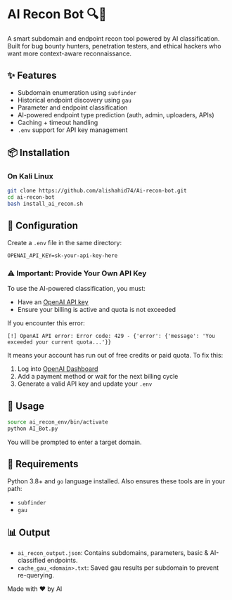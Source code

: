 # AI Recon Bot 🔍🤖

A smart subdomain and endpoint recon tool powered by AI classification. Built for bug bounty hunters, penetration testers, and ethical hackers who want more context-aware reconnaissance.

## ✨ Features

* Subdomain enumeration using `subfinder`
* Historical endpoint discovery using `gau`
* Parameter and endpoint classification
* AI-powered endpoint type prediction (auth, admin, uploaders, APIs)
* Caching + timeout handling
* `.env` support for API key management

## 📦 Installation

### On Kali Linux

```bash
git clone https://github.com/alishahid74/Ai-recon-bot.git
cd ai-recon-bot
bash install_ai_recon.sh
```

## 🔐 Configuration

Create a `.env` file in the same directory:

```
OPENAI_API_KEY=sk-your-api-key-here
```

### ⚠️ Important: Provide Your Own API Key

To use the AI-powered classification, you must:

* Have an [OpenAI API key](https://platform.openai.com/account/api-keys)
* Ensure your billing is active and quota is not exceeded

If you encounter this error:

```
[!] OpenAI API error: Error code: 429 - {'error': {'message': 'You exceeded your current quota...'}}
```

It means your account has run out of free credits or paid quota. To fix this:

1. Log into [OpenAI Dashboard](https://platform.openai.com/account/billing)
2. Add a payment method or wait for the next billing cycle
3. Generate a valid API key and update your `.env`

## 🚀 Usage

```bash
source ai_recon_env/bin/activate
python AI_Bot.py
```

You will be prompted to enter a target domain.

## 🔧 Requirements

Python 3.8+ and `go` language installed. Also ensures these tools are in your path:

* `subfinder`
* `gau`

## 📊 Output

* `ai_recon_output.json`: Contains subdomains, parameters, basic & AI-classified endpoints.
* `cache_gau_<domain>.txt`: Saved gau results per subdomain to prevent re-querying.




Made with ❤️ by Al
